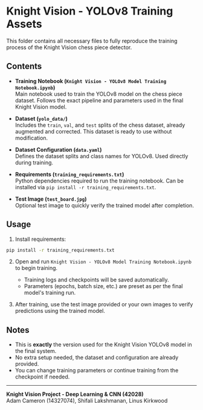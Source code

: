 
# Knight Vision - YOLOv8 Training Assets

This folder contains all necessary files to fully reproduce the training process of the Knight Vision chess piece detector.

## Contents

- **Training Notebook (`Knight Vision - YOLOv8 Model Training Notebook.ipynb`)**  
  Main notebook used to train the YOLOv8 model on the chess piece dataset. Follows the exact pipeline and parameters used in the final Knight Vision model.

- **Dataset (`yolo_data/`)**  
  Includes the `train`, `val`, and `test` splits of the chess dataset, already augmented and corrected. This dataset is ready to use without modification.

- **Dataset Configuration (`data.yaml`)**  
  Defines the dataset splits and class names for YOLOv8. Used directly during training.

- **Requirements (`training_requirements.txt`)**  
  Python dependencies required to run the training notebook. Can be installed via `pip install -r training_requirements.txt`.

- **Test Image (`test_board.jpg`)**  
  Optional test image to quickly verify the trained model after completion.

## Usage

1. Install requirements:

```bash
pip install -r training_requirements.txt
```

2. Open and run `Knight Vision - YOLOv8 Model Training Notebook.ipynb` to begin training.  
   - Training logs and checkpoints will be saved automatically.
   - Parameters (epochs, batch size, etc.) are preset as per the final model's training run.

3. After training, use the test image provided or your own images to verify predictions using the trained model.

## Notes

- This is **exactly** the version used for the Knight Vision YOLOv8 model in the final system.
- No extra setup needed, the dataset and configuration are already provided.
- You can change training parameters or continue training from the checkpoint if needed.

---

**Knight Vision Project - Deep Learning & CNN (42028)**  
Adam Cameron (14327074), Shifali Lakshmanan, Linus Kirkwood
